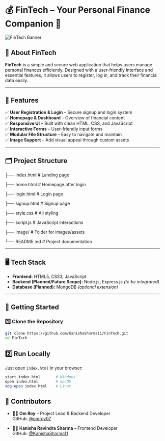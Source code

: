 # 💰 FinTech – Your Personal Finance Companion 🚀

![FinTech Banner]([Finance/image/home.png]) <!-- Replace with your actual image path -->

## 🌟 About FinTech

**FinTech** is a simple and secure web application that helps users manage personal finances efficiently. Designed with a user-friendly interface and essential features, it allows users to register, log in, and track their financial data easily.

---

## 🎯 Features

✅ **User Registration & Login** – Secure signup and login system  
✅ **Homepage & Dashboard** – Overview of financial content  
✅ **Responsive UI** – Built with clean HTML, CSS, and JavaScript  
✅ **Interactive Forms** – User-friendly input forms  
✅ **Modular File Structure** – Easy to navigate and maintain  
✅ **Image Support** – Add visual appeal through custom assets  

---

## 🗂️ Project Structure

├── index.html # Landing page

├── home.html # Homepage after login

├── login.html # Login page

├── signup.html # Signup page

├── style.css # All styling

├── script.js # JavaScript interactions

├── image/ # Folder for images/assets

└── README.md # Project documentation

---

## 🖥️ Tech Stack

- **Frontend:** HTML5, CSS3, JavaScript  
- **Backend (Planned/Future Scope):** Node.js, Express.js *(to be integrated)*  
- **Database (Planned):** MongoDB *(optional extension)*  

---

## 🚀 Getting Started

### 1️⃣ Clone the Repository

```bash
git clone https://github.com/KanishaSharma11/FinTech.git
cd FinTech
```
## 2️⃣ Run Locally

Just open `index.html` in your browser:

```bash
start index.html       # Windows  
open index.html        # macOS  
xdg-open index.html    # Linux  
```
## 👥 Contributors

- 👨‍💻 **Om Roy** – Project Lead & Backend Developer  
  GitHub: [@omroy07](https://github.com/omroy07)
  
- 👩‍💻 **Kanisha Ravindra Sharma** – Frontend Developer  
  GitHub: [@KanishaSharma11](https://github.com/KanishaSharma11)

